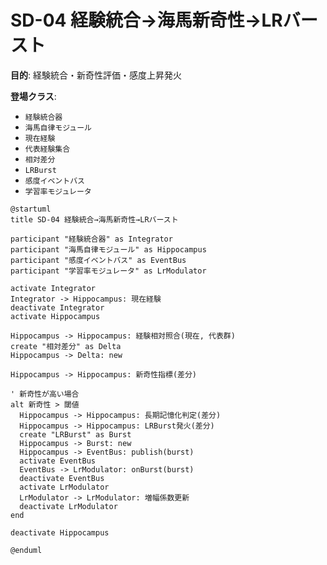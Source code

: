 # SD-04 経験統合→海馬新奇性→LRバースト

**目的**: 経験統合・新奇性評価・感度上昇発火

**登場クラス**: 
- `経験統合器`
- `海馬自律モジュール`
- `現在経験`
- `代表経験集合`
- `相対差分`
- `LRBurst`
- `感度イベントバス`
- `学習率モジュレータ`

```plantuml
@startuml
title SD-04 経験統合→海馬新奇性→LRバースト

participant "経験統合器" as Integrator
participant "海馬自律モジュール" as Hippocampus
participant "感度イベントバス" as EventBus
participant "学習率モジュレータ" as LrModulator

activate Integrator
Integrator -> Hippocampus: 現在経験
deactivate Integrator
activate Hippocampus

Hippocampus -> Hippocampus: 経験相対照合(現在, 代表群)
create "相対差分" as Delta
Hippocampus -> Delta: new

Hippocampus -> Hippocampus: 新奇性指標(差分)

' 新奇性が高い場合
alt 新奇性 > 閾値
  Hippocampus -> Hippocampus: 長期記憶化判定(差分)
  Hippocampus -> Hippocampus: LRBurst発火(差分)
  create "LRBurst" as Burst
  Hippocampus -> Burst: new
  Hippocampus -> EventBus: publish(burst)
  activate EventBus
  EventBus -> LrModulator: onBurst(burst)
  deactivate EventBus
  activate LrModulator
  LrModulator -> LrModulator: 増幅係数更新
  deactivate LrModulator
end

deactivate Hippocampus

@enduml
```
